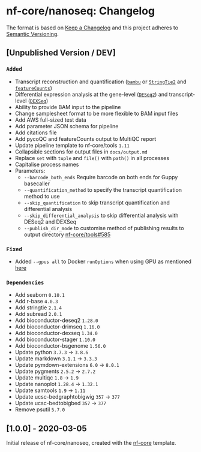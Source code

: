 # nf-core/nanoseq: Changelog

The format is based on [Keep a Changelog](https://keepachangelog.com/en/1.0.0/)
and this project adheres to [Semantic Versioning](https://semver.org/spec/v2.0.0.html).

## [Unpublished Version / DEV]

### `Added`

* Transcript reconstruction and quantification ([`bambu`](https://github.com/GoekeLab/bambu) or [`StringTie2`](https://ccb.jhu.edu/software/stringtie/) and [`featureCounts`](http://bioinf.wehi.edu.au/featureCounts/))
* Differential expression analysis at the gene-level ([`DESeq2`](https://bioconductor.org/packages/release/bioc/html/DESeq2.html)) and transcript-level ([`DEXSeq`](https://bioconductor.org/packages/release/bioc/html/DEXSeq.html))
* Ability to provide BAM input to the pipeline
* Change samplesheet format to be more flexible to BAM input files
* Add AWS full-sized test data
* Add parameter JSON schema for pipeline
* Add citations file
* Add pycoQC and featureCounts output to MultiQC report
* Update pipeline template to nf-core/tools `1.11`
* Collapsible sections for output files in `docs/output.md`
* Replace `set` with `tuple` and `file()` with `path()` in all processes
* Capitalise process names
* Parameters:
  * `--barcode_both_ends` Require barcode on both ends for Guppy basecaller
  * `--quantification_method` to specify the transcript quantification method to use
  * `--skip_quantification` to skip transcript quantification and differential analysis
  * `--skip_differential_analysis` to skip differential analysis with DESeq2 and DEXSeq
  * `--publish_dir_mode` to customise method of publishing results to output directory [nf-core/tools#585](https://github.com/nf-core/tools/issues/585)

### `Fixed`

* Added `--gpus all` to Docker `runOptions` when using GPU as mentioned [here](https://github.com/docker/compose/issues/6691#issuecomment-514429646)

### `Dependencies`

* Add seaborn `0.10.1`
* Add r-base `4.0.3`
* Add stringtie `2.1.4`
* Add subread `2.0.1`
* Add bioconductor-deseq2 `1.28.0`
* Add bioconductor-drimseq `1.16.0`
* Add bioconductor-dexseq `1.34.0`
* Add bioconductor-stager `1.10.0`
* Add bioconductor-bsgenome `1.56.0`
* Update python `3.7.3` -> `3.8.6`
* Update markdown `3.1.1` -> `3.3.3`
* Update pymdown-extensions `6.0` -> `8.0.1`
* Update pygments `2.5.2` -> `2.7.2`
* Update multiqc `1.8` -> `1.9`
* Update nanoplot `1.28.4` -> `1.32.1`
* Update samtools `1.9` -> `1.11`
* Update ucsc-bedgraphtobigwig `357` -> `377`
* Update ucsc-bedtobigbed `357` -> `377`
* Remove psutil `5.7.0`

## [1.0.0] - 2020-03-05

Initial release of nf-core/nanoseq, created with the [nf-core](http://nf-co.re/) template.
